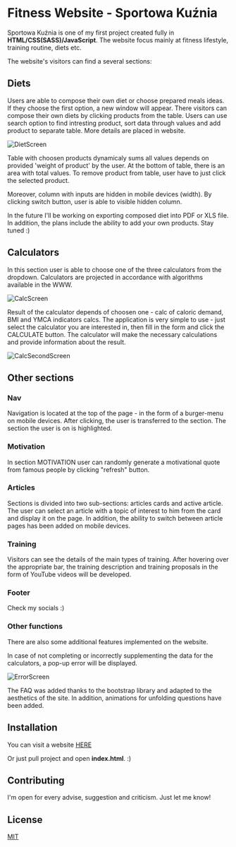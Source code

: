 # Fitness Website - Sportowa Kuźnia

Sportowa Kuźnia is one of my first project created fully in **HTML/CSS(SASS)/JavaScript**. The website focus mainly at fitness lifestyle, training routine, diets etc.

The website's visitors can find a several sections: 

## Diets
Users are able to compose their own diet or choose prepared meals ideas. If they choose the first option, a new window will appear. There visitors can compose their own diets by clicking products from the table. Users can use search option to find intresting product, sort data through values and add product to separate table. More details are placed in website.

![DietScreen](../screens/ScreenDiet.png)

Table with choosen products dynamicaly sums all values depends on provided 'weight of product' by the user. At the bottom of table, there is an area with total values. To remove product from table, user have to just click the selected product.

Moreover, column with inputs are hidden in mobile devices (width). By clicking switch button, user is able to visible hidden column.

In the future I'll be working on exporting composed diet into PDF or XLS file. In addition, the plans include the ability to add your own products. Stay tuned :)

## Calculators
In this section user is able to choose one of the three calculators from the dropdown. Calculators are projected in accordance with algorithms available in the WWW.

![CalcScreen](../screens/ScreenCalc01.png)

Result of the calculator depends of choosen one - calc of caloric demand, BMI and YMCA indicators calcs. The application is very simple to use - just select the calculator you are interested in, then fill in the form and click the CALCULATE button. The calculator will make the necessary calculations and provide information about the result.

![CalcSecondScreen](../screens/ScreenCalc02.png)

## Other sections

### Nav
Navigation is located at the top of the page - in the form of a burger-menu on mobile devices. After clicking, the user is transferred to the section. The section the user is on is highlighted.

### Motivation
In section MOTIVATION user can randomly generate a motivational quote from famous people by clicking "refresh" button.

### Articles
Sections is divided into two sub-sections: articles cards and active article. The user can select an article with a topic of interest to him from the card and display it on the page. In addition, the ability to switch between article pages has been added on mobile devices.

### Training
Visitors can see the details of the main types of training. After hovering over the appropriate bar, the training description and training proposals in the form of YouTube videos will be developed.

### Footer
Check my socials :)

### Other functions
There are also some additional features implemented on the website.

In case of not completing or incorrectly supplementing the data for the calculators, a pop-up error will be displayed.

![ErrorScreen](../screens/ScreenError.png)

The FAQ was added thanks to the bootstrap library and adapted to the aesthetics of the site. In addition, animations for unfolding questions have been added.

## Installation
You can visit a website [HERE](https://miglvnc.github.io/SportowaKuznia/)

Or just pull project and open **index.html**. :)


## Contributing
I'm open for every advise, suggestion and criticism. Just let me know!

## License
[MIT](https://choosealicense.com/licenses/mit/)

